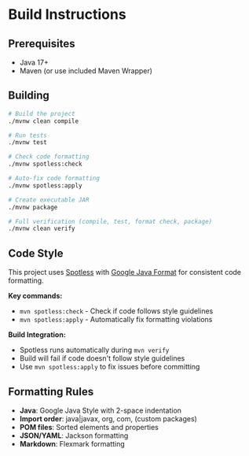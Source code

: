 # Build Instructions

## Prerequisites
- Java 17+
- Maven (or use included Maven Wrapper)

## Building

```bash
# Build the project
./mvnw clean compile

# Run tests
./mvnw test

# Check code formatting
./mvnw spotless:check

# Auto-fix code formatting
./mvnw spotless:apply

# Create executable JAR
./mvnw package

# Full verification (compile, test, format check, package)
./mvnw clean verify
```

## Code Style

This project uses [Spotless](https://github.com/diffplug/spotless) with [Google Java Format](https://github.com/google/google-java-format) for consistent code formatting.

**Key commands:**
- `mvn spotless:check` - Check if code follows style guidelines
- `mvn spotless:apply` - Automatically fix formatting violations

**Build Integration:**
- Spotless runs automatically during `mvn verify`
- Build will fail if code doesn't follow style guidelines
- Use `mvn spotless:apply` to fix issues before committing

## Formatting Rules
- **Java**: Google Java Style with 2-space indentation
- **Import order**: java|javax, org, com, (custom packages)
- **POM files**: Sorted elements and properties
- **JSON/YAML**: Jackson formatting
- **Markdown**: Flexmark formatting